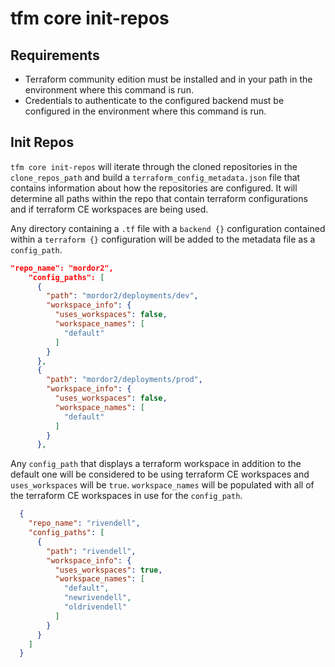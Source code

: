 # tfm core init-repos

## Requirements

- Terraform community edition must be installed and in your path in the environment where this command is run.
- Credentials to authenticate to the configured backend must be configured in the environment where this command is run.

## Init Repos
`tfm core init-repos` will iterate through the cloned repositories in the `clone_repos_path` and build a `terraform_config_metadata.json` file that contains information about how the repositories are configured. It will determine all paths within the repo that contain terraform configurations and if terraform CE workspaces are being used.

Any directory containing a `.tf` file with a `backend {}` configuration contained within a `terraform {}` configuration will be added to the metadata file as a `config_path`.

```json
"repo_name": "mordor2",
    "config_paths": [
      {
        "path": "mordor2/deployments/dev",
        "workspace_info": {
          "uses_workspaces": false,
          "workspace_names": [
            "default"
          ]
        }
      },
      {
        "path": "mordor2/deployments/prod",
        "workspace_info": {
          "uses_workspaces": false,
          "workspace_names": [
            "default"
          ]
        }
      },
```

Any `config_path` that displays a terraform workspace in addition to the default one will be considered to be using terraform CE workspaces and `uses_workspaces` will be `true`. `workspace_names` will be populated with all of the terraform CE workspaces in use for the `config_path`.

```json
  {
    "repo_name": "rivendell",
    "config_paths": [
      {
        "path": "rivendell",
        "workspace_info": {
          "uses_workspaces": true,
          "workspace_names": [
            "default",
            "newrivendell",
            "oldrivendell"
          ]
        }
      }
    ]
  }
```
